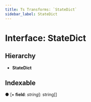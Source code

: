 ```yaml
---
title: Ts Transforms: `StateDict`
sidebar_label: StateDict
---
```


# Interface: StateDict

## Hierarchy

* **StateDict**

## Indexable

● \[▪ **field**: *string*\]: string[]
